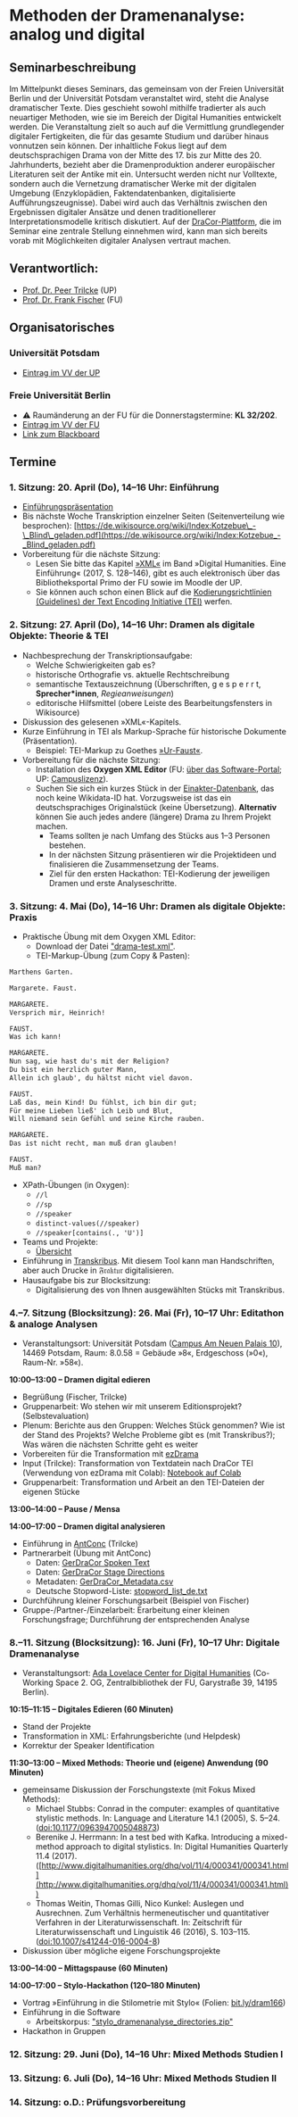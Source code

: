 # Methoden der Dramenanalyse: analog und digital

## Seminarbeschreibung
Im Mittelpunkt dieses Seminars, das gemeinsam von der Freien Universität Berlin und der Universität Potsdam veranstaltet wird, steht die Analyse dramatischer Texte. Dies geschieht sowohl mithilfe tradierter als auch neuartiger Methoden, wie sie im Bereich der Digital Humanities entwickelt werden. Die Veranstaltung zielt so auch auf die Vermittlung grundlegender digitaler Fertigkeiten, die für das gesamte Studium und darüber hinaus vonnutzen sein können. Der inhaltliche Fokus liegt auf dem deutschsprachigen Drama von der Mitte des 17. bis zur Mitte des 20. Jahrhunderts, bezieht aber die Dramenproduktion anderer europäischer Literaturen seit der Antike mit ein. Untersucht werden nicht nur Volltexte, sondern auch die Vernetzung dramatischer Werke mit der digitalen Umgebung (Enzyklopädien, Faktendatenbanken, digitalisierte Aufführungszeugnisse). Dabei wird auch das Verhältnis zwischen den Ergebnissen digitaler Ansätze und denen traditionellerer Interpretationsmodelle kritisch diskutiert. Auf der [DraCor-Plattform](https://dracor.org/), die im Seminar eine zentrale Stellung einnehmen wird, kann man sich bereits vorab mit Möglichkeiten digitaler Analysen vertraut machen.

## Verantwortlich:
- [Prof. Dr. Peer Trilcke](https://www.uni-potsdam.de/de/lit-19-jhd/welcome) (UP)
- [Prof. Dr. Frank Fischer](https://lehkost.github.io/) (FU)

## Organisatorisches
### Universität Potsdam
- [Eintrag im VV der UP](https://puls.uni-potsdam.de/qisserver/rds?state=verpublish&status=init&vmfile=no&publishid=100743&moduleCall=webInfo&publishConfFile=webInfo&publishSubDir=veranstaltung)

### Freie Universität Berlin
- :warning: Raumänderung an der FU für die Donnerstagstermine: **KL 32/202**.
- [Eintrag im VV der FU](https://www.fu-berlin.de/vv/de/lv/793092)
- [Link zum Blackboard](https://fu-berlin.blackboard.com/webapps/blackboard/execute/courseMain?course_id=_180984_1)

## Termine
### 1. Sitzung: 20. April (Do), 14–16 Uhr: Einführung
- [Einführungspräsentation](https://lehkost.github.io/slides/2023-04-20-dramenanalyse-intro/index.html)
- Bis nächste Woche Transkription einzelner Seiten (Seitenverteilung wie besprochen): [https://de.wikisource.org/wiki/Index:Kotzebue\_-\_Blind\_geladen.pdf](https://de.wikisource.org/wiki/Index:Kotzebue_-_Blind_geladen.pdf)
- Vorbereitung für die nächste Sitzung:
  - Lesen Sie bitte das Kapitel [»XML«](https://doi.org/10.1007/978-3-476-05446-3_9) im Band »Digital Humanities. Eine Einführung« (2017, S. 128–146), gibt es auch elektronisch über das Bibliotheksportal Primo der FU sowie im Moodle der UP.
  - Sie können auch schon einen Blick auf die [Kodierungsrichtlinien (Guidelines) der Text Encoding Initiative (TEI)](https://tei-c.org/release/doc/tei-p5-doc/de/html/index.html) werfen.

### 2. Sitzung: 27. April (Do), 14–16 Uhr: Dramen als digitale Objekte: Theorie & TEI
- Nachbesprechung der Transkriptionsaufgabe:
  - Welche Schwierigkeiten gab es?
  - historische Orthografie vs. aktuelle Rechtschreibung
  - semantische Textauszeichnung (Überschriften, g e s p e r r t, **Sprecher\*innen**, *Regieanweisungen*)
  - editorische Hilfsmittel (obere Leiste des Bearbeitungsfensters in Wikisource)
- Diskussion des gelesenen »XML«-Kapitels.
- Kurze Einführung in TEI als Markup-Sprache für historische Dokumente (Präsentation).
  - Beispiel: TEI-Markup zu Goethes [»Ur-Faust«](https://dracor.org/api/corpora/ger/play/goethe-faust-in-urspruenglicher-gestalt/tei).
- Vorbereitung für die nächste Sitzung:
  - Installation des **Oxygen XML Editor** (FU: [über das Software-Portal](https://portal.zedat.fu-berlin.de/software/); UP: [Campuslizenz](https://www.uni-potsdam.de/de/zim/angebote-loesungen/software-campuslizenzen/oxygen-xml-editor)).
  - Suchen Sie sich ein kurzes Stück in der [Einakter-Datenbank](https://einakter.dracor.org/), das noch keine Wikidata-ID hat. Vorzugsweise ist das ein deutschsprachiges Originalstück (keine Übersetzung). **Alternativ** können Sie auch jedes andere (längere) Drama zu Ihrem Projekt machen.
    - Teams sollten je nach Umfang des Stücks aus 1–3 Personen bestehen.
    - In der nächsten Sitzung präsentieren wir die Projektideen und finalisieren die Zusammensetzung der Teams.
    - Ziel für den ersten Hackathon: TEI-Kodierung der jeweiligen Dramen und erste Analyseschritte.

### 3. Sitzung: 4. Mai (Do), 14–16 Uhr: Dramen als digitale Objekte: Praxis
- Praktische Übung mit dem Oxygen XML Editor:
  - Download der Datei ["drama-test.xml"](https://raw.githubusercontent.com/dramenanalyse/dramenanalyse.github.io/main/drama-test.xml).
  - TEI-Markup-Übung (zum Copy & Pasten):

```txt
Marthens Garten.

Margarete. Faust.

MARGARETE.
Versprich mir, Heinrich!

FAUST.
Was ich kann!

MARGARETE.
Nun sag, wie hast du's mit der Religion?
Du bist ein herzlich guter Mann,
Allein ich glaub', du hältst nicht viel davon.

FAUST.
Laß das, mein Kind! Du fühlst, ich bin dir gut;
Für meine Lieben ließ' ich Leib und Blut,
Will niemand sein Gefühl und seine Kirche rauben.

MARGARETE.
Das ist nicht recht, man muß dran glauben!

FAUST.
Muß man?
```

- XPath-Übungen (in Oxygen):
  - ```//l```
  - ```//sp```
  - ```//speaker```
  - ```distinct-values(//speaker)```
  - ```//speaker[contains(., 'U')]```
- Teams und Projekte:
  - [Übersicht](https://etherpad.wikimedia.org/p/3xNEx6N2NS8YRZunRO0R)
- Einführung in [Transkribus](https://transkribus.eu/). Mit diesem Tool kann man Handschriften, aber auch Drucke in 𝔉𝔯𝔞𝔨𝔱𝔲𝔯 digitalisieren.
- Hausaufgabe bis zur Blocksitzung:
  - Digitalisierung des von Ihnen ausgewählten Stücks mit Transkribus.

### 4.–7. Sitzung (Blocksitzung): 26. Mai (Fr), 10–17 Uhr: Editathon & analoge Analysen
- Veranstaltungsort: Universität Potsdam ([Campus Am Neuen Palais 10](https://www.google.com/maps/place/52%C2%B023'59.3%22N+13%C2%B000'43.2%22E/@52.3995638,13.0120026,19.26z/data=!4m4!3m3!8m2!3d52.3998021!4d13.0120073)), 14469 Potsdam, Raum: 8.0.58 = Gebäude »8«, Erdgeschoss (»0«), Raum-Nr. »58«).

**10:00–13:00 – Dramen digital edieren**
- Begrüßung (Fischer, Trilcke)
- Gruppenarbeit: Wo stehen wir mit unserem Editionsprojekt? (Selbstevaluation)
- Plenum: Berichte aus den Gruppen: Welches Stück genommen? Wie ist der Stand des Projekts? Welche Probleme gibt es (mit Transkribus?); Was wären die nächsten Schritte geht es weiter
- Vorbereiten für die Transformation mit [ezDrama](https://github.com/dracor-org/ezdrama)
- Input (Trilcke): Transformation von Textdatein nach DraCor TEI (Verwendung von ezDrama mit Colab): [Notebook auf Colab](https://colab.research.google.com/github/dracor-org/ezdrama/blob/main/ezdramaparser.ipynb)
- Gruppenarbeit: Transformation und Arbeit an den TEI-Dateien der eigenen Stücke

**13:00–14:00 – Pause / Mensa**

**14:00–17:00 – Dramen digital analysieren**
- Einführung in [AntConc](https://www.laurenceanthony.net/software/antconc/) (Trilcke)
- Partnerarbeit (Übung mit AntConc)
  - Daten: [GerDraCor Spoken Text](https://github.com/dramenanalyse/dramenanalyse.github.io/blob/0515346f086c817ad5d411c7ab4933350c5b956d/GerDraCor_SpokenText.zip)
  - Daten: [GerDraCor Stage Directions](https://github.com/dramenanalyse/dramenanalyse.github.io/blob/0515346f086c817ad5d411c7ab4933350c5b956d/GerDraCor_StageDirections.zip)
  - Metadaten: [GerDraCor_Metadata.csv](https://github.com/dramenanalyse/dramenanalyse.github.io/blob/0515346f086c817ad5d411c7ab4933350c5b956d/GerDraCor_Metadata.csv)
  - Deutsche Stopword-Liste: [stopword_list_de.txt](https://github.com/dramenanalyse/dramenanalyse.github.io/blob/0515346f086c817ad5d411c7ab4933350c5b956d/stopword_list_de.txt)
- Durchführung kleiner Forschungsarbeit (Beispiel von Fischer)
- Gruppe-/Partner-/Einzelarbeit: Erarbeitung einer kleinen Forschungsfrage; Durchführung der entsprechenden Analyse

### 8.–11. Sitzung (Blocksitzung): 16. Juni (Fr), 10–17 Uhr: Digitale Dramenanalyse
- Veranstaltungsort: [Ada Lovelace Center for Digital Humanities](https://www.ada.fu-berlin.de/) (Co-Working Space 2. OG, Zentralbibliothek der FU, Garystraße 39, 14195 Berlin).

**10:15–11:15 – Digitales Edieren (60 Minuten)**
- Stand der Projekte
- Transformation in XML: Erfahrungsberichte (und Helpdesk)
- Korrektur der Speaker Identification

**11:30–13:00 – Mixed Methods: Theorie und (eigene) Anwendung (90 Minuten)**
- gemeinsame Diskussion der Forschungstexte (mit Fokus Mixed Methods):
  - Michael Stubbs: Conrad in the computer: examples of quantitative stylistic methods. In: Language and Literature 14.1 (2005), S. 5–24. ([doi:10.1177/0963947005048873](https://doi.org/10.1177/0963947005048873))
  - Berenike J. Herrmann: In a test bed with Kafka. Introducing a mixed-method approach to digital stylistics. In: Digital Humanities Quarterly 11.4 (2017). ([http://www.digitalhumanities.org/dhq/vol/11/4/000341/000341.html](http://www.digitalhumanities.org/dhq/vol/11/4/000341/000341.html))
  - Thomas Weitin, Thomas Gilli, Nico Kunkel: Auslegen und Ausrechnen. Zum Verhältnis hermeneutischer und quantitativer Verfahren in der Literaturwissenschaft. In: Zeitschrift für Literaturwissenschaft und Linguistik 46 (2016), S. 103–115. ([doi:10.1007/s41244-016-0004-8](https://doi.org/10.1007/s41244-016-0004-8))
- Diskussion über mögliche eigene Forschungsprojekte

**13:00–14:00 – Mittagspause (60 Minuten)**

**14:00–17:00 – Stylo-Hackathon (120–180 Minuten)**
- Vortrag »Einführung in die Stilometrie mit Stylo« (Folien: [bit.ly/dram166](https://bit.ly/dram166))
- Einführung in die Software
  - Arbeitskorpus: ["stylo_dramenanalyse_directories.zip"](https://lehkost.github.io/slides/2023-06-16-dramenanalyse-stylo/files/stylo_dramenanalyse_directories.zip)
- Hackathon in Gruppen

### 12. Sitzung: 29. Juni (Do), 14–16 Uhr: Mixed Methods Studien I

### 13. Sitzung: 6. Juli (Do), 14–16 Uhr: Mixed Methods Studien II

### 14. Sitzung: o.D.: Prüfungsvorbereitung
